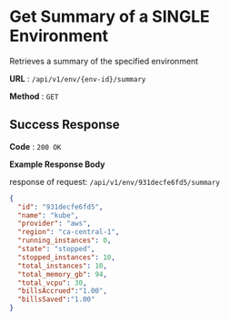 # Get Summary of a SINGLE Environment

Retrieves a summary of the specified environment

**URL** : `/api/v1/env/{env-id}/summary`

**Method** : `GET`

## Success Response

**Code** : `200 OK`

**Example Response Body**

response of request: `/api/v1/env/931decfe6fd5/summary`

```json
{
  "id": "931decfe6fd5",
  "name": "kube",
  "provider": "aws",
  "region": "ca-central-1",
  "running_instances": 0,
  "state": "stopped",
  "stopped_instances": 10,
  "total_instances": 10,
  "total_memory_gb": 94,
  "total_vcpu": 30,
  "billsAccrued":"1.00",
  "billsSaved":"1.00"
}
```
